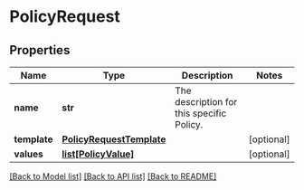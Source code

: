 # PolicyRequest

## Properties
Name | Type | Description | Notes
------------ | ------------- | ------------- | -------------
**name** | **str** | The description for this specific Policy. | 
**template** | [**PolicyRequestTemplate**](PolicyRequestTemplate.md) |  | [optional] 
**values** | [**list[PolicyValue]**](PolicyValue.md) |  | [optional] 

[[Back to Model list]](../README.md#documentation-for-models) [[Back to API list]](../README.md#documentation-for-api-endpoints) [[Back to README]](../README.md)


